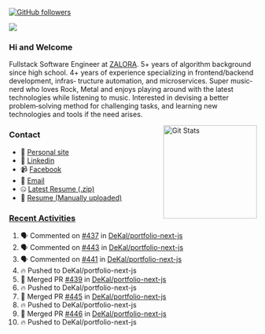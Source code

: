 [![GitHub followers](https://img.shields.io/github/followers/DeKal?label=Follow%20at%20GitHub&style=for-the-badge)](https://github.com/DeKal)

<img
  src="https://cr-ss-service.azurewebsites.net/api/ScreenShot?widget=summary&username=DeKal&badges=3&width=300&style=--header-bg-color:%23000;--border-radius:10px"
/>

### Hi and Welcome 
Fullstack Software Engineer at [ZALORA](https://github.com/zalora/). 5+ years of algorithm background since high school. 4+ years of experience specializing in frontend/backend development, infras‐ tructure automation, and microservices. Super music‐nerd who loves Rock, Metal and enjoys playing around with the latest technologies while listening to music. Interested in devising a better problem‐solving method for challenging tasks, and learning new technologies and tools if the need arises.


<a href="https://phatho-folio.now.sh/"><img alt="Git Stats" src="https://github-readme-stats.vercel.app/api?username=DeKal&show_icons=true&theme=merko&count_private=true" align="right" height="190" /></a>


### Contact

- 💬 [Personal site](https://phatho-folio.now.sh/)
- 🔗 [Linkedin](https://www.linkedin.com/in/phat-ho/)
- 📹 [Facebook](https://www.facebook.com/dekal.dev)
- 📧 <a href="mailto:hohuuphat22@gmail.com">Email</a>
- 🤐 <a id="raw-url" href="https://nightly.link/DeKal/dekal-cv-v2/workflows/build/main/huuphatho_cv.zip">Latest Resume (.zip)</a>
- 📄 <a id="raw-url" href="https://raw.githubusercontent.com/DeKal/DeKal/master/cv/phathuuho_cv.pdf">Resume (Manually uploaded)</a>


### [Recent Activities](https://github.com/DeKal/github-activity-readme)
<!--START_SECTION:activity-->
1. 🗣 Commented on [#437](https://github.com/DeKal/portfolio-next-js/issues/437) in [DeKal/portfolio-next-js](https://github.com/DeKal/portfolio-next-js)
2. 🗣 Commented on [#443](https://github.com/DeKal/portfolio-next-js/issues/443) in [DeKal/portfolio-next-js](https://github.com/DeKal/portfolio-next-js)
3. 🗣 Commented on [#441](https://github.com/DeKal/portfolio-next-js/issues/441) in [DeKal/portfolio-next-js](https://github.com/DeKal/portfolio-next-js)
4. 🔥 Pushed to DeKal/portfolio-next-js
5. 🎉 Merged PR [#439](https://github.com/DeKal/portfolio-next-js/pull/439) in [DeKal/portfolio-next-js](https://github.com/DeKal/portfolio-next-js)
6. 🔥 Pushed to DeKal/portfolio-next-js
7. 🎉 Merged PR [#445](https://github.com/DeKal/portfolio-next-js/pull/445) in [DeKal/portfolio-next-js](https://github.com/DeKal/portfolio-next-js)
8. 🔥 Pushed to DeKal/portfolio-next-js
9. 🎉 Merged PR [#446](https://github.com/DeKal/portfolio-next-js/pull/446) in [DeKal/portfolio-next-js](https://github.com/DeKal/portfolio-next-js)
10. 🔥 Pushed to DeKal/portfolio-next-js
<!--END_SECTION:activity-->